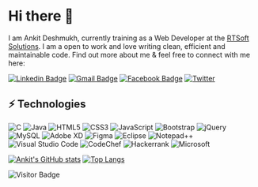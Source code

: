 # Hi there 👋

I am Ankit Deshmukh, currently training as a Web Developer at the [RTSoft Solutions](http://rtsoftsolutions.com/). I am a open to work and love writing clean, efficient and maintainable code. Find out more about me & feel free to connect with me here:

[![Linkedin Badge](https://img.shields.io/badge/-deshmukhankit-blue?style=flat-square&logo=Linkedin&logoColor=white&link=https://www.linkedin.com/in/deshmukhankit/)](https://www.linkedin.com/in/deshmukhankit/)
[![Gmail Badge](https://img.shields.io/badge/-deshmukhankit678@gmail.com-c14438?style=flat-square&logo=Gmail&logoColor=white&link=mailto:deshmukhankit678@gmail.com)](mailto:deshmukhankit678@gmail.com)
[![Facebook Badge](https://img.shields.io/badge/ankitdeshmukh-1877F2?style=flat-square&logo=facebook&logoColor=white&link=https://www.facebook.com/ankit.deshmukh.9809/)](https://www.facebook.com/ankit.deshmukh.9809/)
[![Twitter](https://img.shields.io/badge/ankitdeshmukh-%231DA1F2.svg?style=flat-square&logo=Twitter&logoColor=white&link=https://twitter.com/_ankit_deshmukh)](https://twitter.com/_ankit_deshmukh)

## ⚡ Technologies
![C](https://img.shields.io/badge/c-%2300599C.svg?style=for-the-badge&logo=c&logoColor=white)
![Java](https://img.shields.io/badge/java-%23ED8B00.svg?style=for-the-badge&logo=java&logoColor=white)
![HTML5](https://img.shields.io/badge/html5-%23E34F26.svg?style=for-the-badge&logo=html5&logoColor=white)
![CSS3](https://img.shields.io/badge/css3-%231572B6.svg?style=for-the-badge&logo=css3&logoColor=white)
![JavaScript](https://img.shields.io/badge/javascript-%23323330.svg?style=for-the-badge&logo=javascript&logoColor=%23F7DF1E)
![Bootstrap](https://img.shields.io/badge/bootstrap-%23563D7C.svg?style=for-the-badge&logo=bootstrap&logoColor=white)
![jQuery](https://img.shields.io/badge/jquery-%230769AD.svg?style=for-the-badge&logo=jquery&logoColor=white)
![MySQL](https://img.shields.io/badge/mysql-%2300f.svg?style=for-the-badge&logo=mysql&logoColor=white)
![Adobe XD](https://img.shields.io/badge/Adobe%20XD-470137?style=for-the-badge&logo=Adobe%20XD&logoColor=#FF61F6)
![Figma](https://img.shields.io/badge/figma-%23F24E1E.svg?style=for-the-badge&logo=figma&logoColor=white)
![Eclipse](https://img.shields.io/badge/Eclipse-FE7A16.svg?style=for-the-badge&logo=Eclipse&logoColor=white)
![Notepad++](https://img.shields.io/badge/Notepad++-90E59A.svg?style=for-the-badge&logo=notepad%2b%2b&logoColor=black)
![Visual Studio Code](https://img.shields.io/badge/Visual%20Studio%20Code-0078d7.svg?style=for-the-badge&logo=visual-studio-code&logoColor=white)
![CodeChef](https://img.shields.io/badge/CodeChef-%23964B00.svg?style=for-the-badge&logo=CodeChef&logoColor=white)
![Hackerrank](https://img.shields.io/badge/-Hackerrank-2EC866?style=for-the-badge&logo=HackerRank&logoColor=white)
![Microsoft](https://img.shields.io/badge/Microsoft-0078D4?style=for-the-badge&logo=microsoft&logoColor=white)


[![Ankit's GitHub stats](https://github-readme-stats.vercel.app/api?username=deshmukh-ankit&show_icons=true&theme=radical)](https://github.com/deshmukh-ankit/github-readme-stats)
[![Top Langs](https://github-readme-stats.vercel.app/api/top-langs/?username=deshmukh-ankit&langs_count=8)](https://github.com/deshmukh-ankit/github-readme-stats)

![Visitor Badge](https://visitor-badge.laobi.icu/badge?page_id=deshmukh-ankit.deshmukh-ankit)
